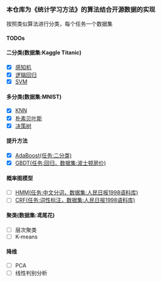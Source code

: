 ### 本仓库为《统计学习方法》的算法结合开源数据的实现
按照类似算法进行分类，每个任务一个数据集

#### TODOs
#### 二分类(数据集:Kaggle Titanic)
- [x] [感知机](./BinaryClassification/perceptron.py)
- [x] [逻辑回归](./BinaryClassification/logistic_regression.py)
- [x] [SVM](./BinaryClassification/svm.py)
#### 多分类(数据集:MNIST)
- [x] [KNN](./MultiClassification/knn.py)
- [x] [朴素贝叶斯](./MultiClassification/naive_bayes.py)
- [x] [决策树](./MultiClassification/decision_tree.py)
#### 提升方法
- [x] [AdaBoost(任务:二分类)](./BinaryClassification/adaboost.py)
- [x] [GBDT(任务:回归，数据集:波士顿房价)](#)
#### 概率图模型
- [ ] [HMM(任务:中文分词，数据集:人民日报1998语料库)](#)
- [ ] [CRF(任务:词性标注，数据集:人民日报1998语料库)](#)
#### 聚类(数据集:鸢尾花)
- [ ] 层次聚类
- [ ] K-means
#### 降维
- [ ] PCA
- [ ] 线性判别分析